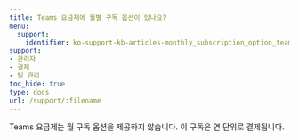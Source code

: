 ```yaml
---
title: Teams 요금제에 월별 구독 옵션이 있나요?
menu:
  support:
    identifier: ko-support-kb-articles-monthly_subscription_option_teams_plan
support:
- 관리자
- 결제
- 팀 관리
toc_hide: true
type: docs
url: /support/:filename
---
```


Teams 요금제는 월 구독 옵션을 제공하지 않습니다. 이 구독은 연 단위로 결제됩니다.